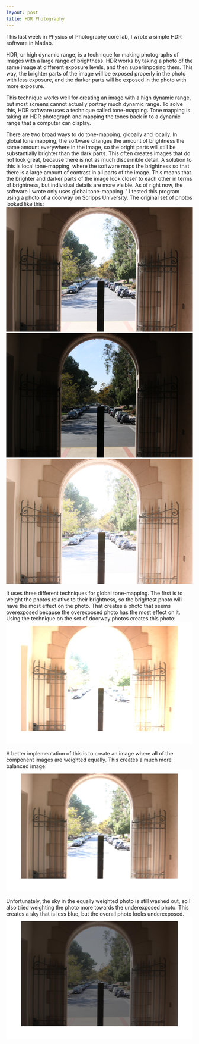 ```yaml
---
layout: post
title: HDR Photography
---
```


This last week in Physics of Photography core lab, I wrote a simple HDR software in Matlab.

HDR, or high dynamic range, is a technique for making photographs of images with a large range of brightness. HDR works by taking a photo of the same image at different exposure levels, and then superimposing them. This way, the brighter parts of the image will be exposed properly in the photo with less exposure, and the darker parts will be exposed in the photo with more exposure. 

This technique works well for creating an image with a high dynamic range, but most screens cannot actually portray much dynamic range. To solve this, HDR software uses a technique called tone-mapping. Tone mapping is taking an HDR photograph and mapping the tones back in to a dynamic range that a computer can display.

There are two broad ways to do tone-mapping, globally and locally. In global tone mapping, the software changes the amount of brightness the same amount everywhere in the image, so the bright parts will still be substantially brighter than the dark parts. This often creates images that do not look great, because there is not as much discernible detail. A solution to this is local tone-mapping, where the software maps the brightness so that there is a large amount of contrast in all parts of the image. This means that the brighter and darker parts of the image look closer to each other in terms of brightness, but individual details are more visible. As of right now, the software I wrote only uses global tone-mapping. 
'
I tested this program using a photo of a doorway on Scripps University. The original set of photos looked like this:
![well exposed image](https://github.com/EleanorWhite/HDRPhotography/blob/master/IMG_3053.JPG)
![over exposed image](https://github.com/EleanorWhite/HDRPhotography/blob/master/IMG_3054.JPG)
![under exposed image](https://github.com/EleanorWhite/HDRPhotography/blob/master/IMG_3045.JPG)

It uses three different techniques for global tone-mapping. The first is to weight the photos relative to their brightness, so the brightest photo will have the most effect on the photo. That creates a photo that seems overexposed because the overexposed photo has the most effect on it. Using the technique on the set of doorway photos creates this photo:
![HDR biased bright](https://github.com/EleanorWhite/HDRPhotography/blob/master/DoorwayHDRBiasedBright.jpg)

A better implementation of this is to create an image where all of the component images are weighted equally. This creates a much more balanced image:
![HDR equal weight](https://github.com/EleanorWhite/HDRPhotography/blob/master/DoorHDREqualWeight.jpg)

Unfortunately, the sky in the equally weighted photo is still washed out, so I also tried weighting the photo more towards the underexposed photo. This creates a sky that is less blue, but the overall photo looks underexposed.
![HDR biased dark](https://github.com/EleanorWhite/HDRPhotography/blob/master/DoorwayHDRBiasedDark.jpg)
